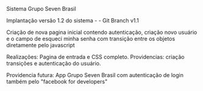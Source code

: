 Sistema Grupo Seven Brasil

Implantação versão 1.2 do sistema - - Git Branch v1.1

Criação de nova pagina inicial contendo autenticação, criação novo usuário e o campo de esqueci minha senha com transição entre os objetos diretamente pelo javascript

Realizações: Pagina de entrada e CSS completo.
Providencias: criação transições e autenticação do usuário. 


Providencia futura: App Grupo Seven Brasil com autenticação de login também pelo "facebook for developers" 
 
 